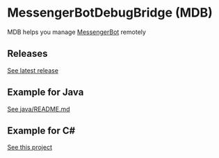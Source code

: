 # MessengerBotDebugBridge (MDB)
MDB helps you manage [MessengerBot](https://play.google.com/store/apps/details?id=com.xfl.msgbot) remotely

## Releases
[See latest release](https://github.com/VioletXF/MessengerBotDebugBridge/releases)

## Example for Java

[See java/README.md](https://github.com/VioletXF/MessengerBotDebugBridge/tree/master/java/README.md)

## Example for C#

[See this project](https://github.com/VioletXF/DebugRoomCompanion)

